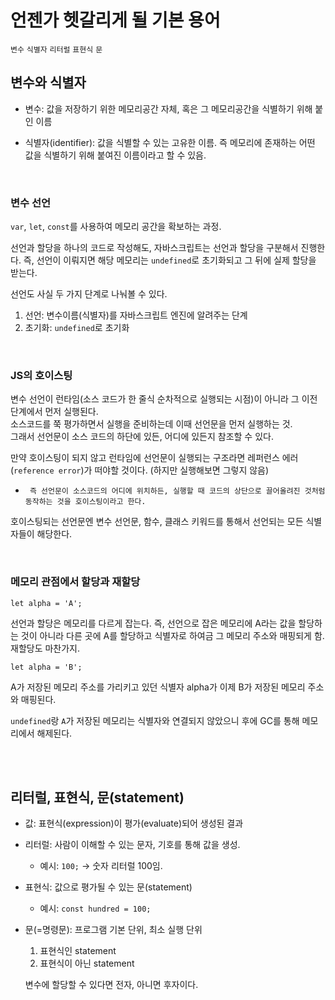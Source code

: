 # 언젠가 헷갈리게 될 기본 용어

`변수` `식별자` `리터럴` `표현식` `문`

## 변수와 식별자

- 변수: 값을 저장하기 위한 메모리공간 자체, 혹은 그 메모리공간을 식별하기 위해 붙인 이름

- 식별자(identifier): 값을 식별할 수 있는 고유한 이름. 즉 메모리에 존재하는 어떤 값을 식별하기 위해 붙여진 이름이라고 할 수 있음. 

</br>

### 변수 선언

`var`, `let`, `const`를 사용하여 메모리 공간을 확보하는 과정. 

선언과 할당을 하나의 코드로 작성해도, 자바스크립트는 선언과 할당을 구분해서 진행한다. 즉, 선언이 이뤄지면 해당 메모리는 `undefined`로 초기화되고 그 뒤에 실제 할당을 받는다. 

선언도 사실 두 가지 단계로 나눠볼 수 있다. 

1. 선언: 변수이름(식별자)를 자바스크립트 엔진에 알려주는 단계
2. 초기화: `undefined`로 초기화

</br>

### JS의 호이스팅

변수 선언이 런타임(소스 코드가 한 줄식 순차적으로 실행되는 시점)이 아니라 그 이전 단계에서 먼저 실행된다.</br>소스코드를 쭉 평가하면서 실행을 준비하는데 이때 선언문을 먼저 실행하는 것.</br>그래서 선언문이 소스 코드의 하단에 있든, 어디에 있든지 참조할 수 있다. 

만약 호이스팅이 되지 않고 런타임에 선언문이 실행되는 구조라면 레퍼런스 에러(`reference error`)가 떠야할 것이다. (하지만 실행해보면 그렇지 않음)

-      즉 선언문이 소스코드의 어디에 위치하든, 실행할 때 코드의 상단으로 끌어올려진 것처럼 동작하는 것을 호이스팅이라고 한다.

호이스팅되는 선언문엔 변수 선언문, 함수, 클래스 키워드를 통해서 선언되는 모든 식별자들이 해당한다.


</br>

### 메모리 관점에서 할당과 재할당

`let alpha = 'A';`

선언과 할당은 메모리를 다르게 잡는다. 즉, 선언으로 잡은 메모리에 A라는 값을 할당하는 것이 아니라 다른 곳에 A를 할당하고 식별자로 하여금 그 메모리 주소와 매핑되게 함. 재할당도 마찬가지. 

`let alpha = 'B';`

A가 저장된 메모리 주소를 가리키고 있던 식별자 alpha가 이제 B가 저장된 메모리 주소와 매핑된다. 

`undefined`랑 `A`가 저장된 메모리는 식별자와 연결되지 않았으니 후에 GC를 통해 메모리에서 해제된다. 

</br></br>

## 리터럴, 표현식, 문(statement)

- 값: 표현식(expression)이 평가(evaluate)되어 생성된 결과

- 리터럴: 사람이 이해할 수 있는 문자, 기호를 통해 값을 생성. 

  - 예시: `100;` → 숫자 리터럴 100임. 

- 표현식: 값으로 평가될 수 있는 문(statement)

  - 예시: `const hundred = 100;`

- 문(=명령문): 프로그램 기본 단위, 최소 실행 단위

  1. 표현식인 statement
  2. 표현식이 아닌 statement

  변수에 할당할 수 있다면 전자, 아니면 후자이다.
